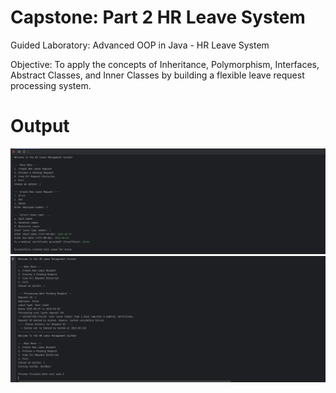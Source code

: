 # Capstone: Part 2 HR Leave System
Guided Laboratory: Advanced OOP in Java - HR Leave System

Objective: To apply the concepts of Inheritance, Polymorphism, Interfaces, Abstract Classes, and Inner Classes by building a flexible leave request processing system.

# Output
![Alt text](src/main/resources/img/Caps2_Screenshot_01.png)
![Alt text](src/main/resources/img/Caps2_Screenshot_02.png)
